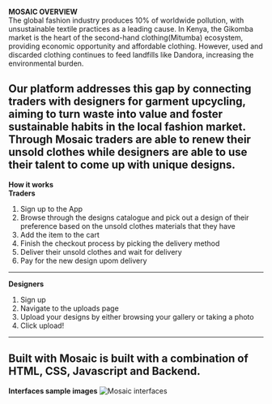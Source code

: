 **MOSAIC OVERVIEW**<br>
The global fashion industry produces 10% of worldwide pollution, with unsustainable textile practices as a leading cause. In Kenya, the Gikomba market is the heart of the second-hand clothing(Mitumba) ecosystem, providing economic opportunity and affordable clothing. However, used and discarded clothing continues to feed landfills like Dandora, increasing the environmental burden.<br>

Our platform addresses this gap by connecting traders with designers for garment upcycling, aiming to turn waste into value and foster sustainable habits in the local fashion market. Through Mosaic traders are able to renew their unsold clothes while designers are able to use their talent to come up with unique designs. <br>
---
**How it works**<br>
**Traders**<br>
1. Sign up to the App<br>
2. Browse through the designs catalogue and pick out a design of their preference based on the unsold clothes materials that they have<br>
3. Add the item to the cart<br>
4. Finish the checkout process by picking the delivery method<br>
5. Deliver their unsold clothes and wait for delivery<br>
6. Pay for the new design upom delivery<br>
---
**Designers**<br>
1. Sign up<br>
2. Navigate to the uploads page<br> 
3. Upload your designs by either browsing your gallery or taking a photo 
4. Click upload!
---
**Built with**
Mosaic is built with a combination of HTML, CSS, Javascript and Backend. 
---
**Interfaces sample images**
![Mosaic interfaces](/home/studen/product_documentation/images/mosaicinterface.png)


